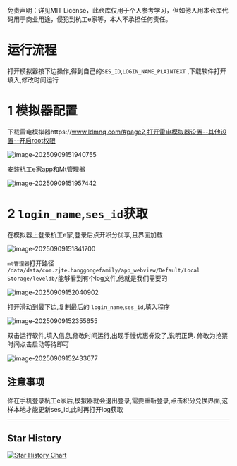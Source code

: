 

免责声明：详见MIT License，此仓库仅用于个人参考学习，但如他人用本仓库代码用于商业用途，侵犯到杭工e家等，本人不承担任何责任。

# 运行流程

打开模拟器按下边操作,得到自己的`SES_ID`,`LOGIN_NAME_PLAINTEXT`   ,下载软件打开填入,修改时间运行

# 1 模拟器配置

下载雷电模拟器https://www.ldmnq.com/#page2,打开雷电模拟器设置--其他设置--开启root权限

![image-20250909151940755](https://gitee.com/baofanting/image/raw/master/image/20250909153108151.png)

安装杭工e家app和Mt管理器

![image-20250909151957442](https://gitee.com/baofanting/image/raw/master/image/20250909153108152.png)

# 2 `login_name`,`ses_id`获取

在模拟器上登录杭工e家,登录后点开积分优享,且界面加载

![image-20250909151841700](https://gitee.com/baofanting/image/raw/master/image/20250909153108153.png)

`mt管理器`打开路径 `/data/data/com.zjte.hanggongefamily/app_webview/Default/Local Storage/leveldb/`能够看到有个log文件,他就是我们需要的

![image-20250909152040902](https://gitee.com/baofanting/image/raw/master/image/20250909153108155.png)

打开滑动到最下边,复制最后的 `login_name`,`ses_id`,填入程序

![image-20250909152355655](https://gitee.com/baofanting/image/raw/master/image/20250909153108156.png)



双击运行软件,填入信息,修改时间运行,出现手慢优惠券没了,说明正确.  修改为抢票时间点击启动等待即可

![image-20250909152433677](https://gitee.com/baofanting/image/raw/master/image/20250909153108157.png)

## 注意事项

你在手机登录杭工e家后,模拟器就会退出登录,需要重新登录,点击积分兑换界面,这样本地才能更新ses_id,此时再打开log获取

****

## Star History

[![Star History Chart](https://api.star-history.com/svg?repos=BAOfanTing/AutoTicket&type=Date)](https://www.star-history.com/#BAOfanTing/AutoTicket&Date)

